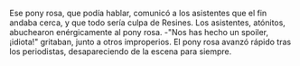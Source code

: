 Ese pony rosa, que podía hablar, comunicó a los asistentes que el fin andaba cerca, y que todo sería culpa de Resines. 
Los asistentes, atónitos, abuchearon enérgicamente al pony rosa. -"Nos has hecho un spoiler, ¡idiota!" gritaban, junto a otros improperios.
El pony rosa avanzó rápido tras los periodistas, desapareciendo de la escena para siempre.

